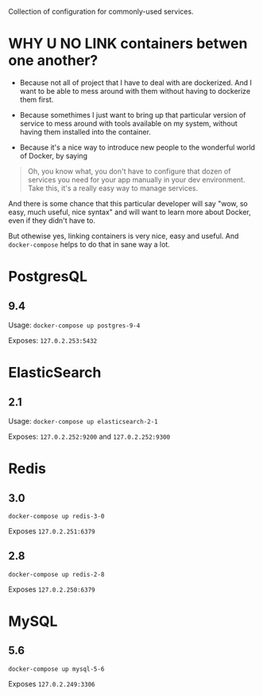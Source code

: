 Collection of configuration for commonly-used services.

# WHY U NO LINK containers betwen one another?

 * Because not all of project that I have to deal with are dockerized. 
And I want to be able to mess around with them without having to 
dockerize them first.

 * Because somethimes I just want to bring up that particular
version of service to mess around with tools available on my system,
without having them installed into the container.

 * Because it's a nice way to introduce new people to the wonderful world of 
Docker, by saying 

> Oh, you know what, you don't have to configure that dozen
of services you need for your app manually in your dev environment. Take this, it's a really easy way to manage services. 

And there is some chance that this particular developer will say "wow, so easy, much useful, nice syntax" and will want to learn more about Docker, even if they didn't have to.

But othewise yes, linking containers is very nice, easy and useful. And `docker-compose` helps to do that in sane way a lot.

# PostgresQL

## 9.4

Usage: `docker-compose up postgres-9-4` 

Exposes: `127.0.2.253:5432`

# ElasticSearch

## 2.1

Usage: `docker-compose up elasticsearch-2-1`

Exposes: `127.0.2.252:9200` and `127.0.2.252:9300`

# Redis

## 3.0

`docker-compose up redis-3-0`

Exposes `127.0.2.251:6379`

## 2.8

`docker-compose up redis-2-8`

Exposes `127.0.2.250:6379`

# MySQL

## 5.6

`docker-compose up mysql-5-6`

Exposes `127.0.2.249:3306`
